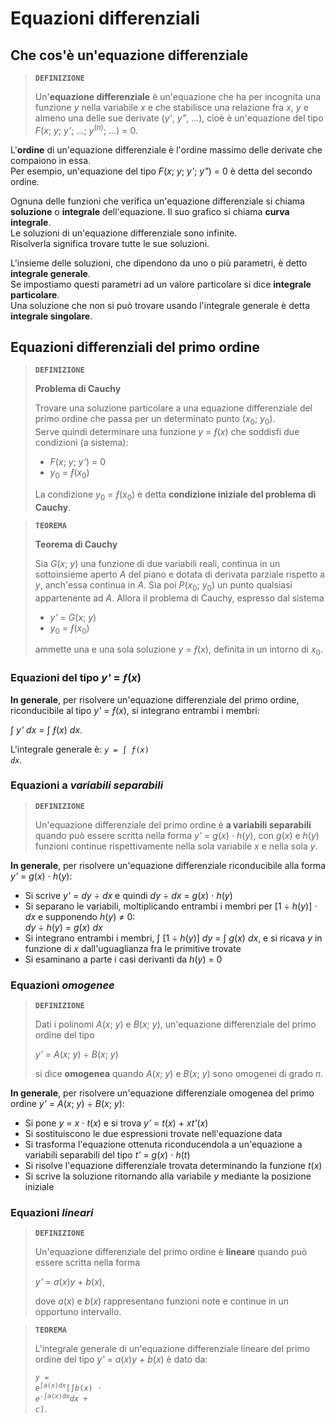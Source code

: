 # Equazioni differenziali

## Che cos'è un'equazione differenziale

> **`DEFINIZIONE`**
> 
> Un'**equazione differenziale** è un'equazione che ha per incognita una funzione *y* nella variabile *x* e che stabilisce una relazione fra *x*, *y* e almeno una delle sue derivate (*y'*, *y"*, ...), cioè è un'equazione del tipo *F*(*x*; *y*; *y'*; ...; *y*<sup>(<i>n</i>)</sup>; ...) = 0.

L'**ordine** di un'equazione differenziale è l'ordine massimo delle derivate che compaiono in essa.\
Per esempio, un'equazione del tipo *F*(*x*; *y*; *y'*; *y"*) = 0 è detta del secondo ordine.

Ognuna delle funzioni che verifica un'equazione differenziale si chiama **soluzione** o **integrale** dell'equazione. Il suo grafico si chiama **curva integrale**.\
Le soluzioni di un'equazione differenziale sono infinite.\
Risolverla significa trovare tutte le sue soluzioni.

L'insieme delle soluzioni, che dipendono da uno o più parametri, è detto **integrale generale**.\
Se impostiamo questi parametri ad un valore particolare si dice **integrale particolare**.\
Una soluzione che non si può trovare usando l'integrale generale è detta **integrale singolare**.

## Equazioni differenziali del primo ordine

> **`DEFINIZIONE`**
> 
> **Problema di Cauchy**
> 
> Trovare una soluzione particolare a una equazione differenziale del primo ordine che passa per un determinato punto (*x*<sub>0</sub>; *y*<sub>0</sub>).\
> Serve quindi determinare una funzione *y* = *&fnof;*(*x*) che soddisfi due condizioni (a sistema):
> - *F*(*x*; *y*; *y'*) = 0
> - *y*<sub>0</sub> = *&fnof;*(*x*<sub>0</sub>)
> 
> La condizione *y*<sub>0</sub> = *&fnof;*(*x*<sub>0</sub>) è detta **condizione iniziale del problema di Cauchy**.

> **`TEOREMA`**
> 
> **Teorema di Cauchy**
> 
> Sia *G*(*x*; *y*) una funzione di due variabili reali, continua in un sottoinsieme aperto *A* del piano e dotata di derivata parziale rispetto a *y*, anch'essa continua in *A*. Sia poi *P*(*x*<sub>0</sub>; *y*<sub>0</sub>) un punto qualsiasi appartenente ad *A*. Allora il problema di Cauchy, espresso dal sistema
> - *y'* = *G*(*x*; *y*)
> - *y*<sub>0</sub> = *&fnof;*(*x*<sub>0</sub>)
> 
> ammette una e una sola soluzione *y* = *&fnof;*(*x*), definita in un intorno di *x*<sub>0</sub>.

### Equazioni del tipo *y'* = *&fnof;*(*x*)

**In generale**, per risolvere un'equazione differenziale del primo ordine, riconducibile al tipo *y'* = *&fnof;*(*x*), si integrano entrambi i membri:

&int; *y'* *dx* = &int; *&fnof;*(*x*) *dx*.

L'integrale generale è: <code><i>y</i> = &int; <i>&fnof;</i>(<i>x</i>) <i>dx</i></code>.

### Equazioni a *variabili separabili*

> **`DEFINIZIONE`**
> 
> Un'equazione differenziale del primo ordine è **a variabili separabili** quando può essere scritta nella forma *y'* = *g*(*x*) &sdot; *h*(*y*), con *g*(*x*) e *h*(*y*) funzioni continue rispettivamente nella sola variabile *x* e nella sola *y*.

**In generale**, per risolvere un'equazione differenziale riconducibile alla forma *y'* = *g*(*x*) &sdot; *h*(*y*):
- Si scrive *y'* = *dy* &divide; *dx* e quindi *dy* &divide; *dx* = *g*(*x*) &sdot; *h*(*y*)
- Si separano le variabili, moltiplicando entrambi i membri per \[1 &divide; *h*(*y*)\] &sdot; *dx* e supponendo *h*(*y*) &ne; 0:\
  *dy* &divide; *h*(*y*) = *g*(*x*) *dx*
- Si integrano entrambi i membri, &int; \[1 &divide; *h*(*y*)] *dy* = &int; *g*(*x*) *dx*, e si ricava *y* in funzione di *x* dall'uguaglianza fra le primitive trovate
- Si esaminano a parte i casi derivanti da *h*(*y*) = 0

### Equazioni *omogenee*

> **`DEFINIZIONE`**
> 
> Dati i polinomi *A*(*x*; *y*) e *B*(*x*; *y*), un'equazione differenziale del primo ordine del tipo
> 
> *y'* = *A*(*x*; *y*) &divide; *B*(*x*; *y*)
> 
> si dice **omogenea** quando *A*(*x*; *y*) e *B*(*x*; *y*) sono omogenei di grado *n*.

**In generale**, per risolvere un'equazione differenziale omogenea del primo ordine *y'* = *A*(*x*; *y*) &divide; *B*(*x*; *y*):
- Si pone *y* = *x* &sdot; *t*(*x*) e si trova *y'* = *t*(*x*) + *xt'*(*x*)
- Si sostituiscono le due espressioni trovate nell'equazione data
- Si trasforma l'equazione ottenuta riconducendola a un'equazione a variabili separabili del tipo *t'* = *g*(*x*) &sdot; *h*(*t*)
- Si risolve l'equazione differenziale trovata determinando la funzione *t*(*x*)
- Si scrive la soluzione ritornando alla variabile *y* mediante la posizione iniziale

### Equazioni *lineari*

> **`DEFINIZIONE`**
> 
> Un'equazione differenziale del primo ordine è **lineare** quando può essere scritta nella forma
> 
> *y'* = *a*(*x*)*y* + *b*(*x*),
> 
> dove *a*(*x*) e *b*(*x*) rappresentano funzioni note e continue in un opportuno intervallo.

> **`TEOREMA`**
> 
> L'integrale generale di un'equazione differenziale lineare del primo ordine del tipo *y'* = *a*(*x*)*y* + *b*(*x*) è dato da:
> 
> <code><i>y</i> = <i>e</i><sup>&int;<i>a</i>(<i>x</i>)<i>dx</i></sup>[&int;<i>b</i>(<i>x</i>) &sdot; <i>e</i><sup>-&int;<i>a</i>(<i>x</i>)<i>dx</i></sup><i>dx</i> + <i>c</i>]</code>.
